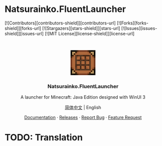 # Natsurainko.FluentLauncher

<!-- PROJECT SHIELDS -->

[![Contributors][contributors-shield]][contributors-url]
[![Forks][forks-shield]][forks-url]
[![Stargazers][stars-shield]][stars-url]
[![Issues][issues-shield]][issues-url]
[![MIT License][license-shield]][license-url]

<!-- PROJECT LOGO -->
<br />

<p align="center">
  <a href="https://github.com/Xcube-Studio/Natsurainko.FluentLauncher/">
    <img src="docs/images/AppIcon.png" alt="Logo" width="80" height="80">
  </a>

  <h3 align="center">Natsurainko.FluentLauncher</h3>
  <p align="center">
    A launcher for Minecraft: Java Edition designed with WinUI 3
    <br />
    <p align="center">
      <a href="https://github.com/Xcube-Studio/Natsurainko.FluentLauncher">简体中文</a> |
      English
    </p>
    <p align="center">
      <a href="https://github.com/Xcube-Studio/Natsurainko.FluentLauncher">Documentation</a>
      ·
      <a href="https://github.com/Xcube-Studio/Natsurainko.FluentLauncher/releases">Releases</a>
      ·
      <a href="https://github.com/Xcube-Studio/Natsurainko.FluentLauncher/issues">Report Bug</a>
      ·
      <a href="https://github.com/Xcube-Studio/Natsurainko.FluentLauncher/issues">Feature Request</a>
    </p>
  </p>
</p>

# TODO: Translation